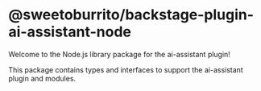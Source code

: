 # @sweetoburrito/backstage-plugin-ai-assistant-node

Welcome to the Node.js library package for the ai-assistant plugin!

This package contains types and interfaces to support the ai-assistant plugin and modules.

